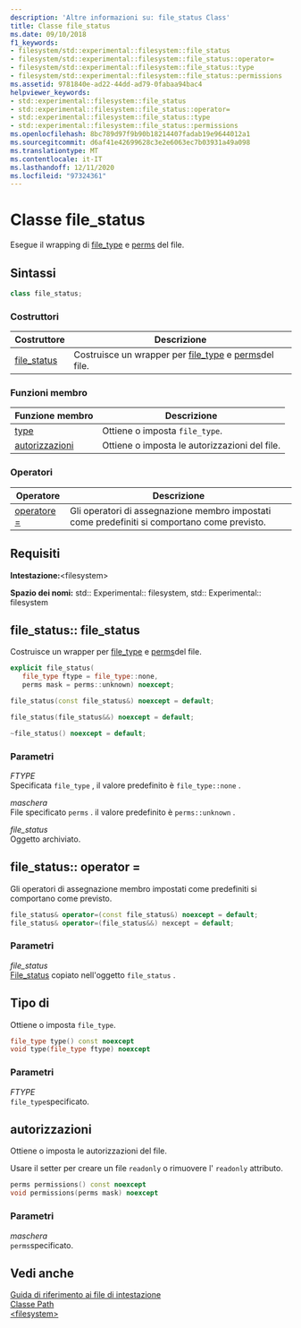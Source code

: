 ```yaml
---
description: 'Altre informazioni su: file_status Class'
title: Classe file_status
ms.date: 09/10/2018
f1_keywords:
- filesystem/std::experimental::filesystem::file_status
- filesystem/std::experimental::filesystem::file_status::operator=
- filesystem/std::experimental::filesystem::file_status::type
- filesystem/std::experimental::filesystem::file_status::permissions
ms.assetid: 9781840e-ad22-44dd-ad79-0fabaa94bac4
helpviewer_keywords:
- std::experimental::filesystem::file_status
- std::experimental::filesystem::file_status::operator=
- std::experimental::filesystem::file_status::type
- std::experimental::filesystem::file_status::permissions
ms.openlocfilehash: 8bc789d97f9b90b18214407fadab19e9644012a1
ms.sourcegitcommit: d6af41e42699628c3e2e6063ec7b03931a49a098
ms.translationtype: MT
ms.contentlocale: it-IT
ms.lasthandoff: 12/11/2020
ms.locfileid: "97324361"
---
```

# <a name="file_status-class"></a>Classe file_status

Esegue il wrapping di [file_type](../standard-library/filesystem-enumerations.md#file_type) e [perms](../standard-library/filesystem-enumerations.md#perms) del file.

## <a name="syntax"></a>Sintassi

```cpp
class file_status;
```

### <a name="constructors"></a>Costruttori

|Costruttore|Descrizione|
|-|-|
|[file_status](#file_status)|Costruisce un wrapper per [file_type](../standard-library/filesystem-enumerations.md#file_type) e [perms](../standard-library/filesystem-enumerations.md#perms)del file.|

### <a name="member-functions"></a>Funzioni membro

|Funzione membro|Descrizione|
|-|-|
|[type](#type)|Ottiene o imposta `file_type`.|
|[autorizzazioni](#permissions)|Ottiene o imposta le autorizzazioni del file.|

### <a name="operators"></a>Operatori

|Operatore|Descrizione|
|-|-|
|[operatore =](#op_as)|Gli operatori di assegnazione membro impostati come predefiniti si comportano come previsto.|

## <a name="requirements"></a>Requisiti

**Intestazione:**\<filesystem>

**Spazio dei nomi:** std:: Experimental:: filesystem, std:: Experimental:: filesystem

## <a name="file_statusfile_status"></a><a name="file_status"></a> file_status:: file_status

Costruisce un wrapper per [file_type](../standard-library/filesystem-enumerations.md#file_type) e [perms](../standard-library/filesystem-enumerations.md#perms)del file.

```cpp
explicit file_status(
   file_type ftype = file_type::none,
   perms mask = perms::unknown) noexcept;

file_status(const file_status&) noexcept = default;

file_status(file_status&&) noexcept = default;

~file_status() noexcept = default;
```

### <a name="parameters"></a>Parametri

*FTYPE*\
Specificata `file_type` , il valore predefinito è `file_type::none` .

*maschera*\
File specificato `perms` . il valore predefinito è `perms::unknown` .

*file_status*\
Oggetto archiviato.

## <a name="file_statusoperator"></a><a name="op_as"></a> file_status:: operator =

Gli operatori di assegnazione membro impostati come predefiniti si comportano come previsto.

```cpp
file_status& operator=(const file_status&) noexcept = default;
file_status& operator=(file_status&&) nexcept = default;
```

### <a name="parameters"></a>Parametri

*file_status*\
[File_status](../standard-library/file-status-class.md) copiato nell'oggetto `file_status` .

## <a name="type"></a>Tipo di<a name="type"></a>

Ottiene o imposta `file_type`.

```cpp
file_type type() const noexcept
void type(file_type ftype) noexcept
```

### <a name="parameters"></a>Parametri

*FTYPE*\
`file_type`specificato.

## <a name="permissions"></a><a name="permissions"></a> autorizzazioni

Ottiene o imposta le autorizzazioni del file.

Usare il setter per creare un file `readonly` o rimuovere l' `readonly` attributo.

```cpp
perms permissions() const noexcept
void permissions(perms mask) noexcept
```

### <a name="parameters"></a>Parametri

*maschera*\
`perms`specificato.

## <a name="see-also"></a>Vedi anche

[Guida di riferimento ai file di intestazione](../standard-library/cpp-standard-library-header-files.md)\
[Classe Path](../standard-library/path-class.md)\
[\<filesystem>](../standard-library/filesystem.md)
